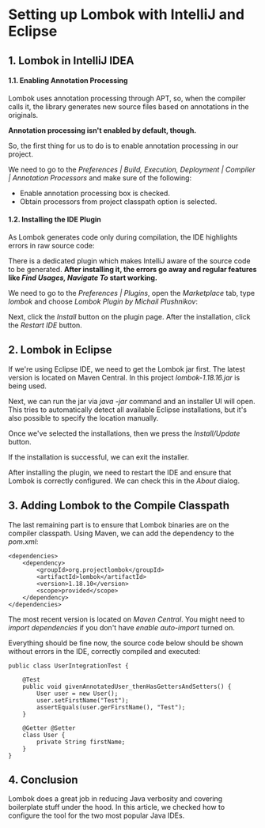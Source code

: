 # Setting up Lombok with IntelliJ and Eclipse
## 1. Lombok in IntelliJ IDEA
#### 1.1. Enabling Annotation Processing
Lombok uses annotation processing through APT, so, when the compiler calls it, the library generates new source files based on annotations in the originals.

**Annotation processing isn't enabled by default, though.**

So, the first thing for us to do is to enable annotation processing in our project.

We need to go to the *Preferences | Build, Execution, Deployment | Compiler | Annotation Processors* and make sure of the following:

* Enable annotation processing box is checked.
* Obtain processors from project classpath option is selected.

#### 1.2. Installing the IDE Plugin
As Lombok generates code only during compilation, the IDE highlights errors in raw source code:

There is a dedicated plugin which makes IntelliJ aware of the source code to be generated. **After installing it, the errors go away and regular features like ***Find Usages, Navigate To*** start working.**

We need to go to the *Preferences | Plugins*, open the *Marketplace* tab, type *lombok* and choose *Lombok Plugin by Michail Plushnikov*:

Next, click the *Install* button on the plugin page. After the installation, click the *Restart IDE* button.

## 2. Lombok in Eclipse
If we're using Eclipse IDE, we need to get the Lombok jar first. The latest version is located on Maven Central. In this project *lombok-1.18.16.jar* is being used.

Next, we can run the jar via *java -jar* command and an installer UI will open. This tries to automatically detect all available Eclipse installations, but it's also possible to specify the location manually.

Once we've selected the installations, then we press the *Install/Update* button.

If the installation is successful, we can exit the installer.

After installing the plugin, we need to restart the IDE and ensure that Lombok is correctly configured. We can check this in the *About* dialog.

## 3. Adding Lombok to the Compile Classpath
The last remaining part is to ensure that Lombok binaries are on the compiler classpath. Using Maven, we can add the dependency to the *pom.xml*:

    <dependencies>
        <dependency>
            <groupId>org.projectlombok</groupId>
            <artifactId>lombok</artifactId>
            <version>1.18.10</version>
            <scope>provided</scope>
        </dependency>
    </dependencies>
    
The most recent version is located on *Maven Central*. You might need to *import dependencies* if you don't have *enable auto-import* turned on. 

Everything should be fine now, the source code below should be shown without errors in the IDE, correctly compiled and executed:

    public class UserIntegrationTest {
    
        @Test
        public void givenAnnotatedUser_thenHasGettersAndSetters() {
            User user = new User();
            user.setFirstName("Test");
            assertEquals(user.gerFirstName(), "Test");
        }
    
        @Getter @Setter
        class User {
            private String firstName;
        }
    }

## 4. Conclusion
Lombok does a great job in reducing Java verbosity and covering boilerplate stuff under the hood. In this article, we checked how to configure the tool for the two most popular Java IDEs.
